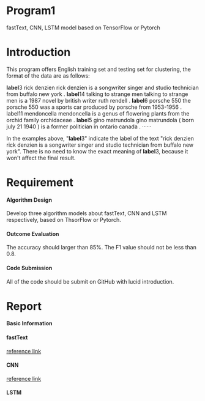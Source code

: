 # Program1
fastText, CNN, LSTM model based on TensorFlow or Pytorch

# Introduction
This program offers English training set and testing set for clustering, the format of the data are as follows:

**label**3 rick denzien rick denzien is a songwriter singer and studio technician from buffalo new york .
**label**14 talking to strange men talking to strange men is a 1987 novel by british writer ruth rendell .
**label**6 porsche 550 the porsche 550 was a sports car produced by porsche from 1953-1956 . label11 mendoncella mendoncella is a genus of flowering plants from the orchid family orchidaceae .
**labe**l5 gino matrundola gino matrundola ( born july 21 1940 ) is a former politician in ontario canada .
······

In the examples above, "**label**3" indicate the label of the text "rick denzien rick denzien is a songwriter singer and studio technician from buffalo new york". There is no need to know the exact meaning of **label**3, because it won't affect the final result.

# Requirement
#### Algorithm Design
Develop three algorithm models about fastText, CNN and LSTM respectively, based on ThsorFlow or Pytorch.

#### Outcome Evaluation
The accuracy should larger than 85%.
The F1 value should not be less than 0.8.

#### Code Submission
All of the code should be submit on GitHub with lucid introduction.

# Report

#### Basic Information


#### fastText
[reference link](https://github.com/facebookresearch/fastText)


#### CNN
[reference link](https://github.com/gaussic/text-classification-cnn-rnn)


#### LSTM


